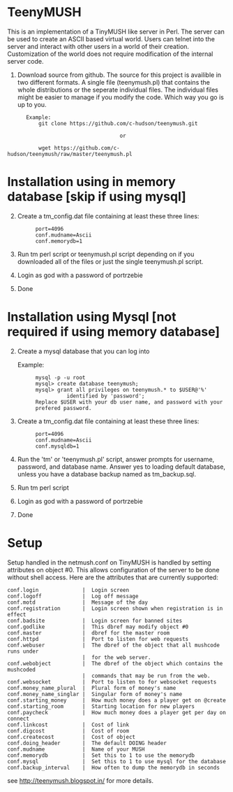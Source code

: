 # TeenyMUSH
This is an implementation of a TinyMUSH like server in Perl. The server can
be used to create an ASCII based virtual world.
Users can telnet into the server and interact with other users in a world
of their creation. Customization of the world does not require
modification of the internal server code. 


   1. Download source from github. The source for this project is availible in two different formats. A single file (teenymush.pl) that contains the whole distributions or the seperate individual files. The individual files might be easier to manage if you modify the code. Which way you go is up to you.


```
      Example:
          git clone https://github.com/c-hudson/teenymush.git

                                    or

          wget https://github.com/c-hudson/teenymush/raw/master/teenymush.pl
```

# Installation using in memory database [skip if using mysql]
   2. Create a tm_config.dat file containing at least these three lines:

```
         port=4096
         conf.mudname=Ascii
         conf.memorydb=1
```
   3. Run tm perl script or teenymush.pl script depending on if you downloaded
      all of the files or just the single teenymush.pl script.

   4. Login as god with a password of portrzebie

   5. Done
      

# Installation using Mysql [not required if using memory database]
   2. Create a mysql database that you can log into
 
      Example:
```
         mysql -p -u root
         mysql> create database teenymush;
         mysql> grant all privileges on teenymush.* to $USER@'%'
                   identified by 'password';
         Replace $USER with your db user name, and password with your
         prefered password.
```
   3. Create a tm_config.dat file containing at least these three lines:

```
         port=4096
         conf.mudname=Ascii
         conf.mysqldb=1
```

   4. Run the 'tm'  or 'teenymush.pl' script, answer prompts for username,
      password, and database name. Answer yes to loading default database,
      unless you
      have a database backup named as tm_backup.sql.

   5. Run tm perl script

   6. Login as god with a password of portrzebie

   7. Done

# Setup

Setup handled in the netmush.conf on TinyMUSH is handled by setting
attributes on object #0. This allows configuration of the server
to be done without shell access. Here are the attributes that are
currently supported:

```
conf.login              |  Login screen
conf.logoff             |  Log off message
conf.motd               |  Message of the day
conf.registration       |  Login screen shown when registration is in effect
conf.badsite            |  Login screen for banned sites
conf.godlike            |  This dbref may modify object #0
conf.master             |  dbref for the master room
conf.httpd              |  Port to listen for web requests
conf.webuser            |  The dbref of the object that all mushcode runs under
                        |  for the web server.
conf.webobject          |  The dbref of the object which contains the mushcoded
                        |  commands that may be run from the web.
conf.websocket          |  Port to listen to for websocket requests
conf.money_name_plural  |  Plural form of money's name
conf.money_name_singlar |  Singular form of money's name
conf.starting_money     |  How much money does a player get on @create
conf.starting_room      |  Starting location for new players
conf.paycheck           |  How much money does a player get per day on connect
conf.linkcost           |  Cost of link
conf.digcost            |  Cost of room
conf.createcost         |  Cost of object
conf.doing_header       |  The default DOING header
conf.mudname            |  Name of your MUSH
conf.memorydb           |  Set this to 1 to use the memorydb
conf.mysql              |  Set this to 1 to use mysql for the database
conf.backup_interval    |  How often to dump the memorydb in seconds
```

see http://teenymush.blogspot.in/ for more details.
